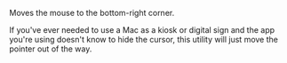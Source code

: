 Moves the mouse to the bottom-right corner.

If you've ever needed to use a Mac as a kiosk or digital sign and the app you're using doesn't know to hide the cursor, this utility will just move the pointer out of the way.

